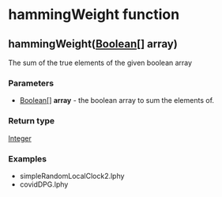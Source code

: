 hammingWeight function
======================
hammingWeight([Boolean[]](../types/Boolean[].md) **array**)
-----------------------------------------------------------

The sum of the true elements of the given boolean array

### Parameters

- [Boolean[]](../types/Boolean[].md) **array** - the boolean array to sum the elements of.

### Return type

[Integer](../types/Integer.md)


### Examples

- simpleRandomLocalClock2.lphy
- covidDPG.lphy



